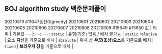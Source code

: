 ## BOJ algorithm study 백준문제풀이
20210519 #11047동전0(greedy)
20210601
20210602
20210603
20210604
20210605
20210606
20210607
20210608
20210609 #15649 #15650
값 | 의미 | 기본값
---|:---:|---:
`static` | 유형(기준) 없음 / 배치 불가능 | `static`
`relative` | 요소 **자신**을 기준으로 배치 |
`absolute` | 위치 상 **_부모_(조상)요소**를 기준으로 배치 |
`fixed` | **브라우저 창**을 기준으로 배치 |
